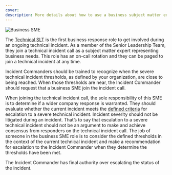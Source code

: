 ```yaml
---
cover:
description: More details about how to use a business subject matter expert to initiate a business incident
---
```

![Business SME](/assets/images/headers/BIR-BusinessSME.png)

The [Technical SLT](../before/roles.md#technical-slt) is the first business response role to get involved during an ongoing technical incident. As a member of the Senior Leadership Team, they join a technical incident call as a subject matter expert representing business needs. This role has an on-call rotation and they can be paged to join a technical incident at any time.

Incident Commanders should be trained to recognize when the severe technical incident thresholds, as defined by your organization, are close to being reached. When those thresholds are near, the Incident Commander should request that a business SME join the incident call.

When joining the technical incident call, the sole responsibility of this SME is to determine if a wider company response is warranted. They should evaluate whether the current incident meets the [defined criteria](../declaring.md#severe-technical-incident-criteria) for escalation to a severe technical incident. Incident severity should not be litigated during an incident. That’s to say that escalation to a severe technical incident should not be an argument to make and achieve consensus from responders on the technical incident call. The job of someone in the business SME role is to consider the defined thresholds in the context of the current technical incident and make a recommendation for escalation to the Incident Commander when they determine the thresholds have been met.

The Incident Commander has final authority over escalating the status of the incident.
